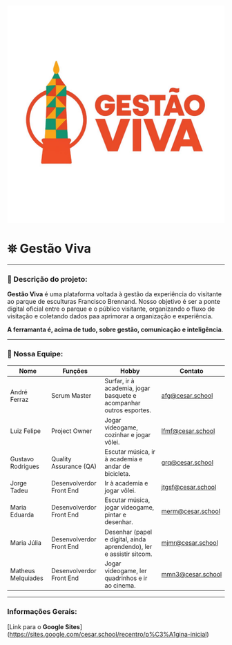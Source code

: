 ![Logo do Projeto](./assets/logo.jpg)

# ⛯ Gestão Viva

---

### 🎯 Descrição do projeto:
**Gestão Viva** é uma plataforma voltada à gestão da experiência do visitante ao parque de esculturas Francisco Brennand.
Nosso objetivo é ser a ponte digital oficial entre o parque e o público visitante, organizando o fluxo de visitação e coletando dados paa aprimorar a organização e experiência.  

**A ferramanta é, acima de tudo, sobre gestão, comunicação e inteligência**.

---

### 👥 Nossa Equipe:
| Nome             | Funções | Hobby                                                                 | Contato |
|------------------|---------|-----------------------------------------------------------------------|---------|
| André Ferraz     | Scrum Master| Surfar, ir à academia, jogar basquete e acompanhar outros esportes.  |afg@cesar.school     |
| Luiz Felipe      |Project Owner| Jogar videogame, cozinhar e jogar vôlei.                             | lfmf@cesar.school      |
| Gustavo Rodrigues|Quality Assurance (QA)| Escutar música, ir à academia e andar de bicicleta.                  | grq@cesar.school     |
| Jorge Tadeu      |Desenvolverdor Front End| Ir à academia e jogar vôlei.                                         |jtgsf@cesar.school     |
| Maria Eduarda    |Desenvolverdor Front End| Escutar música, jogar videogame, pintar e desenhar.                  | merm@cesar.school    |
| Maria Júlia      |Desenvolverdor Front End| Desenhar (papel e digital, ainda aprendendo), ler e assistir sitcom. | mjmr@cesar.school     |
| Matheus Melquiades |Desenvolverdor Front End| Jogar videogame, ler quadrinhos e ir ao cinema.                      | mmn3@cesar.school     |

---

### Informações Gerais:

[Link para o **Google Sites**] (https://sites.google.com/cesar.school/recentro/p%C3%A1gina-inicial)
